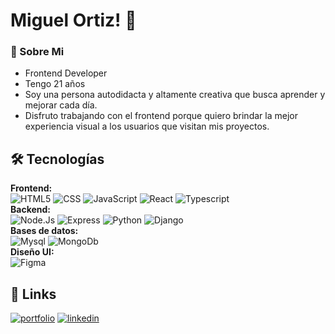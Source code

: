 
# Miguel Ortiz! 👋

### 🚀 Sobre Mi
- Frontend Developer
- Tengo 21 años
- Soy una persona autodidacta y altamente creativa que busca aprender y mejorar cada día.
- Disfruto trabajando con el frontend porque quiero brindar la mejor experiencia visual a los usuarios que visitan mis proyectos.

## 🛠 Tecnologías

**Frontend:** <br/> 
![HTML5](https://img.shields.io/badge/-HTML5-333333?style=flat&logo=HTML5)
![CSS](https://img.shields.io/badge/-CSS-333333?style=flat&logo=CSS3&logoColor=1572B6)
![JavaScript](https://img.shields.io/badge/-JavaScript-333333?style=flat&logo=javascript)
![React](https://img.shields.io/badge/-React-333333?style=flat&logo=react)
![Typescript](https://img.shields.io/badge/-Typescript-333333?style=flat&logo=typescript)<br/> 
**Backend:** <br/> 
![Node.Js](https://img.shields.io/badge/-Node.js-333333?style=flat&logo=node.js)
![Express](https://img.shields.io/badge/-Express-333333?style=flat&logo=express)
![Python](https://img.shields.io/badge/-python-333333?style=flat&logo=python)
![Django](https://img.shields.io/badge/-django-333333?style=flat&logo=django)<br/>
**Bases de datos:** <br/> 
![Mysql](https://img.shields.io/badge/-Myslq-333333?style=flat&logo=Mysql)
![MongoDb](https://img.shields.io/badge/-MongoDb-333333?style=flat&logo=mongodb)<br/> 
**Diseño UI:** <br/> 
![Figma](https://img.shields.io/badge/-Figma-333333?style=flat&logo=figma)

## 🔗 Links
[![portfolio](https://img.shields.io/badge/mi_portafolio-000?style=for-the-badge&logo=ko-fi&logoColor=white)](https://www.google.com/)
[![linkedin](https://img.shields.io/badge/linkedin-0A66C2?style=for-the-badge&logo=linkedin&logoColor=white)](https://www.linkedin.com/)













